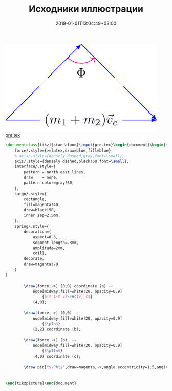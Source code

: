 ﻿---
title: "Исходники иллюстрации"
type: "notpost"
date:  2019-01-01T13:04:49+03:00
---
<a class="imag2" href="/cook/gallery/tikzpicture_9e2045409fc7306003a5fa5aeb9d2eee.tex"><img src="/cook/gallery/tikzpicture_9e2045409fc7306003a5fa5aeb9d2eee.pdf.jpg" alt=""></a>
<a href="/cook/gallery/pre">pre.tex</a>
```tex
\documentclass[tikz]{standalone}\input{pre.tex}\begin{document}\begin{tikzpicture}[
    force/.style={>=latex,draw=blue,fill=blue},
    % axis/.style={densely dashed,gray,font=\small},
    axis/.style={densely dashed,black!60,font=\small},
    interface/.style={
        pattern = north east lines,
        draw    = none,
        pattern color=gray!60,          
    },
    cargo/.style={
        rectangle,
        fill=magenta!40,
        draw=black!50,
        inner sep=2.5mm,
    },
    spring/.style={
        decoration={
            aspect=0.3, 
            segment length=.8mm, 
            amplitude=2mm,
            coil},
        decorate,
        draw=magenta!70
    }
]

        \draw[force,->] (0,0) coordinate (a) -- 
            node[midway,fill=white!20, opacity=0.9]  
                {$(m_1+m_2)\vec{v}_c$} 
            (4,0);

        \draw[force,->] (0,0)  -- 
            node[midway,fill=white!20, opacity=0.9]  
                {$\pIn$} 
            (2,2) coordinate (b);

        \draw[force,->] (b)  -- 
            node[midway,fill=white!20, opacity=0.9]  
                {$\pIIn$} 
            (4,0) coordinate (c);       

        \draw pic["$\Phi$",draw=magenta,->,angle eccentricity=1.5,angle radius=0.5cm] {angle=a--b--c};                 


\end{tikzpicture}\end{document}
```